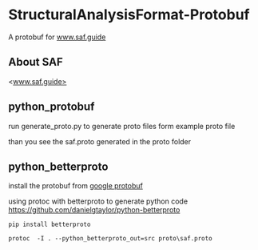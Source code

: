 # StructuralAnalysisFormat-Protobuf

A protobuf for www.saf.guide

## About SAF

<www.saf.guide>


## python_protobuf

run generate_proto.py to generate proto files form example proto file

than you see the  saf.proto generated in the proto folder

## python_betterproto

install the protobuf from  [google protobuf](https://protobuf.dev/downloads/)

using protoc with betterproto to generate python code
<https://github.com/danielgtaylor/python-betterproto>

` pip install betterproto `

` protoc  -I . --python_betterproto_out=src proto\saf.proto `